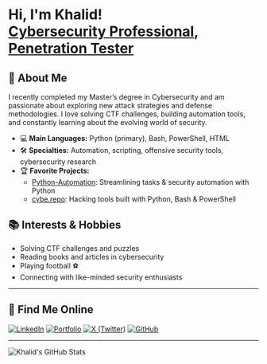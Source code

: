 <h1>Hi, I'm Khalid! <br/><a href="https://github.com/khalidebn">Cybersecurity Professional</a>, <a href="https://github.com/khalidebn">Penetration Tester</a></h1>


## 🚀 About Me

I recently completed my Master’s degree in Cybersecurity and am passionate about exploring new attack strategies and defense methodologies. I love solving CTF challenges, building automation tools, and constantly learning about the evolving world of security.

- 💻 **Main Languages:** Python (primary), Bash, PowerShell, HTML
- 🛠️ **Specialties:** Automation, scripting, offensive security tools, cybersecurity research
- 🏆 **Favorite Projects:** 
   - [Python-Automation](https://github.com/khalidebn/Python-Automation): Streamlining tasks & security automation with Python
   - [cybe.repo](https://github.com/khalidebn/cybe.repo): Hacking tools built with Python, Bash & PowerShell

## 📚 Interests & Hobbies

- Solving CTF challenges and puzzles
- Reading books and articles in cybersecurity
- Playing football ⚽
- Connecting with like-minded security enthusiasts

---

## 🔗 Find Me Online

[![LinkedIn](https://img.shields.io/badge/LinkedIn-0A66C2?style=for-the-badge&logo=linkedin&logoColor=white)](https://www.linkedin.com/in/khalid-ahmed-msc-2359a4282/)
[![Portfolio](https://img.shields.io/badge/Portfolio-000000?style=for-the-badge&logo=githubpages&logoColor=white)](https://khalidebn.github.io/kh.github.io/)
[![X (Twitter)](https://img.shields.io/badge/X-000000?style=for-the-badge&logo=x&logoColor=white)](https://x.com/k7alid_9)
[![GitHub](https://img.shields.io/badge/GitHub-181717?style=for-the-badge&logo=github&logoColor=white)](https://github.com/khalidebn)


---
![Khalid's GitHub Stats](https://github-readme-stats.vercel.app/api?username=khalidebn&show_icons=true&theme=radical)
